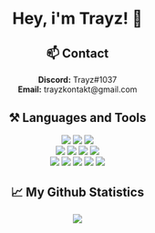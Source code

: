 <div align="center">
<h1>Hey, i'm Trayz! 👋</h1>
<h2>📫 Contact</h2>
  <b>Discord:</b> Trayz#1037<br>
  <b>Email:</b> trayzkontakt@gmail.com<br>

<h2>⚒ Languages and Tools</h2>
  <img src="https://img.shields.io/badge/MongoDB-black?style=flat&logo=mongodb">
  <img src="https://img.shields.io/badge/Redis-black?style=flat&logo=redis">
  <img src="https://img.shields.io/badge/MySQL-black?style=flat&logo=mysql"><br>
  <img src="https://img.shields.io/badge/-Java-black?style=flat&logo=java">
  <img src="https://img.shields.io/badge/-HTML-black?style=flat&logo=HTML5">
  <img src="https://img.shields.io/badge/-CSS-black?logo=css3&labelColor=000000&color=000000&logoColor=white&label=%20&style=plastic">
  <img src="https://img.shields.io/badge/-C++-black?style=flat&logo=c"><br>
  <img src="https://img.shields.io/badge/InteliJ%20idea-black?style=flat&logo=intellij-idea">
  <img src="https://img.shields.io/badge/-Visual%20Studio%20Code-black?style=flat&logo=visual-studio-code">
  <img src="https://img.shields.io/badge/-Visual%20Studio-black?style=flat&logo=visual-studio">
  <img src="https://img.shields.io/badge/-Github-black?style=flat&logo=github">
  <img src="https://img.shields.io/badge/Git-black?style=flat&logo=git">
<h2>📈 My Github Statistics</h2>
    <p >
        <img src="https://github-readme-stats.vercel.app/api?username=Trayzik&show_icons=true&theme=tokyonight">
    </p>
</div>
